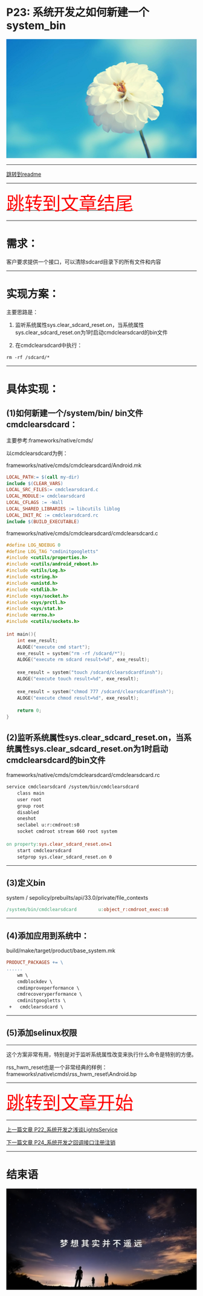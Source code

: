# P23: 系统开发之如何新建一个system_bin

<img src="../flower/flower_p23.png">

---

[跳转到readme](https://github.com/hfreeman2008/android_core_framework/blob/main/README-CN.md)

---

[<font face='黑体' color=#ff0000 size=40 >跳转到文章结尾</font>](#结束语)

---



# 需求：

客户要求提供一个接口，可以清除sdcard目录下的所有文件和内容


---

# 实现方案：

主要思路是：

1) 监听系统属性sys.clear_sdcard_reset.on，当系统属性sys.clear_sdcard_reset.on为1时启动cmdclearsdcard的bin文件

2) 在cmdclearsdcard中执行：

```makefile
rm -rf /sdcard/*
```

---


# 具体实现：

## (1)如何新建一个/system/bin/ bin文件cmdclearsdcard：

主要参考:frameworks/native/cmds/

以cmdclearsdcard为例：

frameworks/native/cmds/cmdclearsdcard/Android.mk

```makefile
LOCAL_PATH:= $(call my-dir)
include $(CLEAR_VARS)
LOCAL_SRC_FILES:= cmdclearsdcard.c
LOCAL_MODULE:= cmdclearsdcard
LOCAL_CFLAGS := -Wall
LOCAL_SHARED_LIBRARIES := libcutils liblog
LOCAL_INIT_RC := cmdclearsdcard.rc
include $(BUILD_EXECUTABLE)
```

frameworks/native/cmds/cmdclearsdcard/cmdclearsdcard.c

```c
#define LOG_NDEBUG 0
#define LOG_TAG "cmdinitgoogletts"
#include <cutils/properties.h>
#include <cutils/android_reboot.h>
#include <utils/Log.h>
#include <string.h>
#include <unistd.h>
#include <stdlib.h>
#include <sys/socket.h>
#include <sys/prctl.h>
#include <sys/stat.h>
#include <errno.h>
#include <cutils/sockets.h>

int main(){
    int exe_result;
    ALOGE("execute cmd start");
    exe_result = system("rm -rf /sdcard/*");
    ALOGE("execute rm sdcard result=%d", exe_result);

    exe_result = system("touch /sdcard/clearsdcardfinsh");
    ALOGE("execute touch result=%d", exe_result);

    exe_result = system("chmod 777 /sdcard/clearsdcardfinsh");
    ALOGE("execute chmod result=%d", exe_result);

    return 0;  
}
```


## (2)监听系统属性sys.clear_sdcard_reset.on，当系统属性sys.clear_sdcard_reset.on为1时启动cmdclearsdcard的bin文件

frameworks/native/cmds/cmdclearsdcard/cmdclearsdcard.rc

```makefile
service cmdclearsdcard /system/bin/cmdclearsdcard
    class main
    user root
    group root
    disabled
    oneshot
    seclabel u:r:cmdroot:s0
    socket cmdroot stream 660 root system

on property:sys.clear_sdcard_reset.on=1
    start cmdclearsdcard
    setprop sys.clear_sdcard_reset.on 0
```


---

## (3)定义bin

system / sepolicy/prebuilts/api/33.0/private/file_contexts

```makefile
/system/bin/cmdclearsdcard        u:object_r:cmdroot_exec:s0
```

---

## (4)添加应用到系统中：

build/make/target/product/base_system.mk


```makefile
PRODUCT_PACKAGES += \
......
    wm \
    cmdblockdev \
    cmdimproveperformance \
    cmdrecoveryperformance \
    cmdinitgoogletts \
 +   cmdclearsdcard \
```

---


## (5)添加selinux权限


---

这个方案非常有用，特别是对于监听系统属性改变来执行什么命令是特别的方便。

rss_hwm_reset也是一个非常经典的样例：
frameworks\native\cmds\rss_hwm_reset\Android.bp

---

[<font face='黑体' color=#ff0000 size=40 >跳转到文章开始</font>](#p23-系统开发之如何新建一个system_bin)

---

[上一篇文章 P22_系统开发之浅谈LightsService](https://github.com/hfreeman2008/android_core_framework/blob/main/P22_%E7%B3%BB%E7%BB%9F%E5%BC%80%E5%8F%91%E4%B9%8B%E6%B5%85%E8%B0%88LightsService/%E7%B3%BB%E7%BB%9F%E5%BC%80%E5%8F%91%E4%B9%8B%E6%B5%85%E8%B0%88LightsService.md)





[下一篇文章 P24_系统开发之回调接口注册注销](https://github.com/hfreeman2008/android_core_framework/blob/main/P24_%E7%B3%BB%E7%BB%9F%E5%BC%80%E5%8F%91%E4%B9%8B%E5%9B%9E%E8%B0%83%E6%8E%A5%E5%8F%A3%E6%B3%A8%E5%86%8C%E6%B3%A8%E9%94%80/%E7%B3%BB%E7%BB%9F%E5%BC%80%E5%8F%91%E4%B9%8B%E5%9B%9E%E8%B0%83%E6%8E%A5%E5%8F%A3%E6%B3%A8%E5%86%8C%E6%B3%A8%E9%94%80.md)


---

# 结束语

<img src="../Images/end_001.png">
